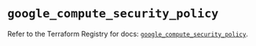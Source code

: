 # `google_compute_security_policy`

Refer to the Terraform Registry for docs: [`google_compute_security_policy`](https://registry.terraform.io/providers/hashicorp/google/6.24.0/docs/resources/compute_security_policy).
